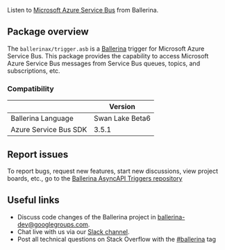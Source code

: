 Listen to [Microsoft Azure Service Bus](https://docs.microsoft.com/en-us/java/api/overview/azure/servicebus/client?view=azure-java-stable&preserve-view=true) from Ballerina.

## Package overview

The `ballerinax/trigger.asb` is a [Ballerina](https://ballerina.io/) trigger for Microsoft Azure Service Bus.
This package provides the capability to access Microsoft Azure Service Bus messages from Service Bus queues, topics, and subscriptions, etc.

### Compatibility

|                            | Version               |
|----------------------------|-----------------------|
| Ballerina Language         | Swan Lake Beta6       |
| Azure Service Bus SDK      | 3.5.1                 |

## Report issues

To report bugs, request new features, start new discussions, view project boards, etc., go to the [Ballerina AsyncAPI Triggers repository](https://github.com/ballerina-platform/asyncapi-triggers)

## Useful links

- Discuss code changes of the Ballerina project in [ballerina-dev@googlegroups.com](mailto:ballerina-dev@googlegroups.com).
- Chat live with us via our [Slack channel](https://ballerina.io/community/slack/).
- Post all technical questions on Stack Overflow with the [#ballerina](https://stackoverflow.com/questions/tagged/ballerina) tag
